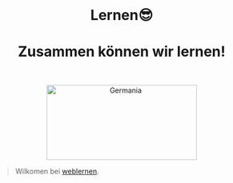<div align="center">
  <br>
  <h1>Lernen😎</h1>
<h1><strong>Zusammen können wir lernen!</strong></h1>
</div>
<br>
<p align="center">
<img src="https://mataroa.blog/images/10af1b2e.gif" alt="Germania"  width="300" 
     height="150" />
  </p>

> Wilkomen bei [weblernen](https://slimtux.github.io/weblernen/).

